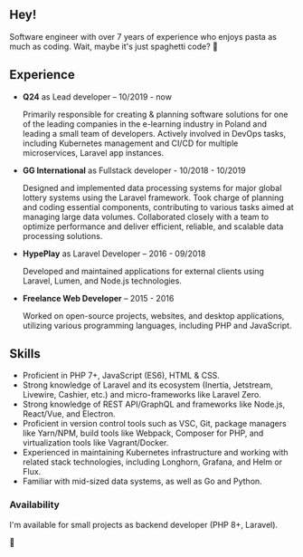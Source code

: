 ##  Hey!

Software engineer with over 7 years of experience who enjoys pasta as much as coding. Wait, maybe it's just spaghetti code? 🍝

##  Experience
 - **Q24** as Lead developer – 10/2019 - now
  
	Primarily responsible for creating & planning software solutions for one of the leading companies in the e-learning industry in Poland and leading a small team of developers. 	Actively involved in DevOps tasks, including Kubernetes management and CI/CD for multiple microservices, Laravel app instances.
	 
 - **GG International** as Fullstack developer - 10/2018 - 10/2019
   
	Designed and implemented data processing systems for major global lottery systems using the Laravel framework. Took charge of planning and coding essential components, contributing to various tasks aimed at managing large data volumes. Collaborated closely with a team to optimize performance and deliver efficient, reliable, and scalable data processing solutions.
	
 - **HypePlay** as Laravel Developer – 2016 - 09/2018
   
	 Developed and maintained applications for external clients using Laravel, Lumen, and Node.js technologies.
	 
- **Freelance Web Developer** – 2015 - 2016  
  
 	Worked on open-source projects, websites, and desktop applications, utilizing various programming languages, including PHP and JavaScript.
	 
##  Skills
- Proficient in PHP 7+, JavaScript (ES6), HTML & CSS.
- Strong knowledge of Laravel and its ecosystem (Inertia, Jetstream, Livewire, Cashier, etc.) and micro-frameworks like Laravel Zero.
- Strong knowledge of REST API/GraphQL and frameworks like Node.js, React/Vue, and Electron.
- Proficient in version control tools such as VSC, Git, package managers like Yarn/NPM, build tools like Webpack, Composer for PHP, and virtualization tools like Vagrant/Docker.
- Experienced in maintaining Kubernetes infrastructure and working with related stack technologies, including Longhorn, Grafana, and Helm or Flux.
- Familiar with mid-sized data systems, as well as Go and Python.

### Availability
I'm available for small projects as backend developer (PHP 8+, Laravel).

🐳
